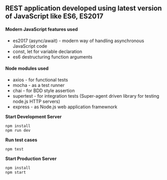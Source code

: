 ## REST application developed using latest version of JavaScript like ES6, ES2017

#### Modern JavaScript features used
* es2017 (async/await) - modern way of handling asynchronous JavaScript code
* const, let for variable declaration
* es6 destructuring function arguments

#### Node modules used
* axios - for functional tests
* mocha - as a test runner
* chai - for BDD style assertion
* supertest - for integration tests (Super-agent driven library for testing node.js HTTP servers)
* express - as Node.js web application framewnork

**Start Development Server**
```
npm install
npm run dev
```
**Run test cases**
```
npm test
```


**Start Production Server**
```
npm install
npm start
```

